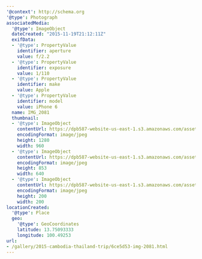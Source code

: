 ```yaml
---
'@context': http://schema.org
'@type': Photograph
associatedMedia:
  '@type': ImageObject
  dateCreated: "2015-11-19T21:12:11Z"
  exifData:
  - '@type': PropertyValue
    identifier: aperture
    value: f/2.2
  - '@type': PropertyValue
    identifier: exposure
    value: 1/110
  - '@type': PropertyValue
    identifier: make
    value: Apple
  - '@type': PropertyValue
    identifier: model
    value: iPhone 6
  name: IMG_2081
  thumbnail:
  - '@type': ImageObject
    contentUrl: https://dpb587-website-us-east-1.s3.amazonaws.com/asset/gallery/2015-cambodia-thailand-trip/6ce5d53-img-2081~1280.jpg
    encodingFormat: image/jpeg
    height: 1280
    width: 960
  - '@type': ImageObject
    contentUrl: https://dpb587-website-us-east-1.s3.amazonaws.com/asset/gallery/2015-cambodia-thailand-trip/6ce5d53-img-2081~640w.jpg
    encodingFormat: image/jpeg
    height: 853
    width: 640
  - '@type': ImageObject
    contentUrl: https://dpb587-website-us-east-1.s3.amazonaws.com/asset/gallery/2015-cambodia-thailand-trip/6ce5d53-img-2081~200x200.jpg
    encodingFormat: image/jpeg
    height: 200
    width: 200
locationCreated:
  '@type': Place
  geo:
    '@type': GeoCoordinates
    latitude: 13.75093333
    longitude: 100.49253
url:
- /gallery/2015-cambodia-thailand-trip/6ce5d53-img-2081.html
---
```

